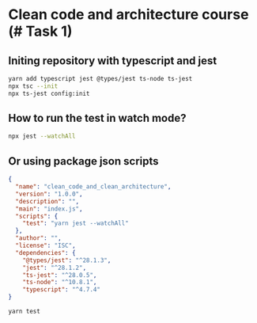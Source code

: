 # Clean code and architecture course (# Task 1)

## Initing repository with typescript and jest

```bash
yarn add typescript jest @types/jest ts-node ts-jest
npx tsc --init
npx ts-jest config:init
```

## How to run the test in watch mode?

```bash
npx jest --watchAll
```

## Or using package json scripts

```json
{
  "name": "clean_code_and_clean_architecture",
  "version": "1.0.0",
  "description": "",
  "main": "index.js",
  "scripts": {
    "test": "yarn jest --watchAll"
  },
  "author": "",
  "license": "ISC",
  "dependencies": {
    "@types/jest": "^28.1.3",
    "jest": "^28.1.2",
    "ts-jest": "^28.0.5",
    "ts-node": "^10.8.1",
    "typescript": "^4.7.4"
}
```

```bash
yarn test
```
